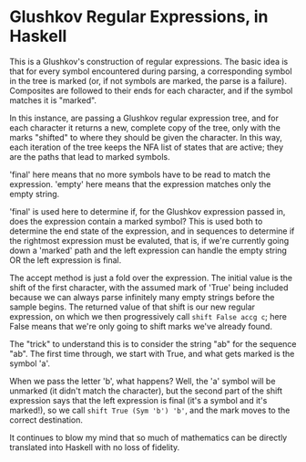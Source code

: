 # Glushkov Regular Expressions, in Haskell

This is a Glushkov's construction of regular expressions. The basic
idea is that for every symbol encountered during parsing, a
corresponding symbol in the tree is marked (or, if not symbols are
marked, the parse is a failure).  Composites are followed to their
ends for each character, and if the symbol matches it is "marked".

In this instance, are passing a Glushkov regular expression tree,
and for each character it returns a new, complete copy of the tree,
only with the marks "shifted" to where they should be given the
character.  In this way, each iteration of the tree keeps the NFA
list of states that are active; they are the paths that lead to
marked symbols.

'final' here means that no more symbols have to be read to match
the expression.  'empty' here means that the expression matches
only the empty string.

'final' is used here to determine if, for the Glushkov expression
passed in, does the expression contain a marked symbol?  This is
used both to determine the end state of the expression, and in
sequences to determine if the rightmost expression must be evaluted,
that is, if we're currently going down a 'marked' path and the left
expression can handle the empty string OR the left expression is
final.

The accept method is just a fold over the expression.  The initial
value is the shift of the first character, with the assumed mark of
'True' being included because we can always parse infinitely many
empty strings before the sample begins.  The returned value of that
shift is our new regular expression, on which we then progressively
call `shift False accg c`; here False means that we're only going to
shift marks we've already found.

The "trick" to understand this is to consider the string "ab" for
the sequence "ab".  The first time through, we start with True, and
what gets marked is the symbol 'a'.

When we pass the letter 'b', what happens?  Well, the 'a' symbol
will be unmarked (it didn't match the character), but the second
part of the shift expression says that the left expression is final
(it's a symbol and it's marked!), so we call `shift True (Sym 'b')
'b'`, and the mark moves to the correct destination.

It continues to blow my mind that so much of mathematics can be directly
translated into Haskell with no loss of fidelity.
